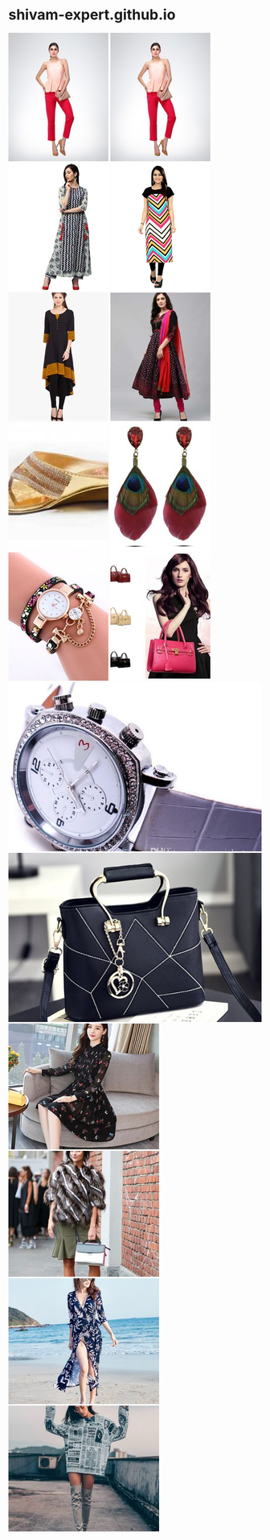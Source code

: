 # shivam-expert.github.io
![ScreenShot](/image/image2.jpg)
![](image/image2.jpg)
![](image/image3.jpg)
![](image/image4.png)
![](image/image5.jpg)
![](image/image6.jpg)
![](image/image7.jpg)
![](image/image8.jpg)
![](image/image9.jpg)
![](image/image10.jpg)
![](image/image13.jpg)
![](image/image14.jpg)
![](image/image15.jpg)
![](image/image16.jpg)
![](image/image17.jpg)
![](image/image18.jpg)
